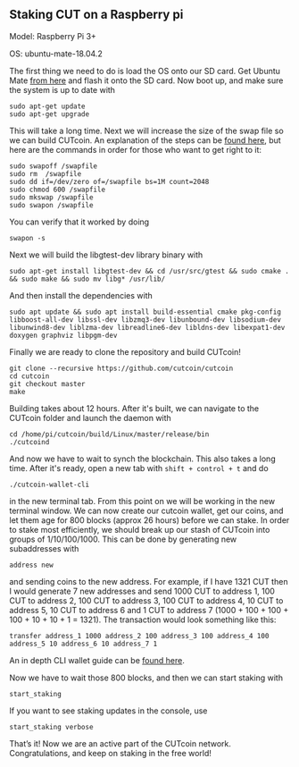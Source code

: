 ## Staking CUT on a Raspberry pi



Model: Raspberry Pi 3+

OS: ubuntu-mate-18.04.2

The first thing we need to do is load the OS onto our SD card. Get Ubuntu Mate [from here](https://ubuntu-mate.org/raspberry-pi/)
and flash it onto the SD card. Now boot up, and make sure the system is up to date with

    sudo apt-get update
    sudo apt-get upgrade
    
This will take a long time.
Next we will increase the size of the swap file so we can build CUTcoin. An explanation of the steps can be [found here](https://askubuntu.com/questions/1075505/how-do-i-increase-swapfile-in-ubuntu-18-04), but here are the commands in
order for those who want to get right to it:

    sudo swapoff /swapfile
    sudo rm  /swapfile
    sudo dd if=/dev/zero of=/swapfile bs=1M count=2048
    sudo chmod 600 /swapfile
    sudo mkswap /swapfile
    sudo swapon /swapfile

You can verify that it worked by doing

    swapon -s
    
Next we will build the libgtest-dev library binary with

    sudo apt-get install libgtest-dev && cd /usr/src/gtest && sudo cmake . && sudo make && sudo mv libg* /usr/lib/
    
And then install the dependencies with

    sudo apt update && sudo apt install build-essential cmake pkg-config libboost-all-dev libssl-dev libzmq3-dev libunbound-dev libsodium-dev libunwind8-dev liblzma-dev libreadline6-dev libldns-dev libexpat1-dev doxygen graphviz libpgm-dev
    
Finally we are ready to clone the repository and build CUTcoin!

    git clone --recursive https://github.com/cutcoin/cutcoin
    cd cutcoin
    git checkout master
    make
    
Building takes about 12 hours. After it's built, we can navigate to the CUTcoin folder and launch the daemon with

    cd /home/pi/cutcoin/build/Linux/master/release/bin
    ./cutcoind
    
And now we have to wait to synch the blockchain. This also takes a long time. After it's ready, open a new tab with `shift + control + t` and do

    ./cutcoin-wallet-cli
    
in the new terminal tab. From this point on we will be working in the new terminal window.
We can now create our cutcoin wallet, get our coins, and let them age for 800 blocks (approx 26 hours) before we can stake.
In order to stake most efficiently, we should break up our stash of CUTcoin into groups of 1/10/100/1000. This can be done by 
generating new subaddresses with

    address new

and sending coins to the new address. For example, if I have 1321 CUT then I would generate 7 new addresses and send 1000 CUT to
 address 1, 100 CUT to address 2, 100 CUT to address 3, 100 CUT to address 4, 10 CUT to address 5, 10 CUT to address 6 and 1 CUT
 to address 7 (1000 + 100 + 100 + 100 + 10 + 10 + 1 = 1321). The transaction would look something like this:
 
    transfer address_1 1000 address_2 100 address_3 100 address_4 100 address_5 10 address_6 10 address_7 1
 
An in depth CLI wallet guide can be [found here](https://github.com/masari-project/Masari-Marketing/blob/master/Tutorials/CLI-wallet/CLI-wallet-guide.md).

Now we have to wait those 800 blocks, and then we can start staking with 

    start_staking
    
If you want to see staking updates in the console, use

    start_staking verbose

That’s it! Now we are an active part of the CUTcoin network. 
Congratulations, and keep on staking in the free world!
